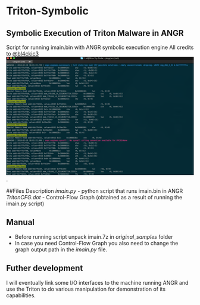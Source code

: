 # Triton-Symbolic
## Symbolic Execution of Triton Malware in ANGR
Script for running imain.bin with ANGR symbolic execution engine
All credits to [@bl4ckic3](https://twitter.com/bl4ckic3)
![Triton in ANGR](./angr.png).

##Files Description
*imain.py* - python script that runs imain.bin in ANGR
*TritonCFG.dot* - Control-Flow Graph (obtained as a result of running the imain.py script)

## Manual
- Before running script unpack imain.7z in *original_samples* folder
- In case you need Control-Flow Graph you also need to change the graph output path in the *imain.py* file.

## Futher development
I will eventually link some I/O interfaces to the machine running ANGR and use the Triton to do various manipulation for demonstration of its capabilities. 
